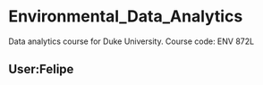 # Environmental_Data_Analytics
Data analytics course for Duke University. Course code: ENV 872L

## User:Felipe
